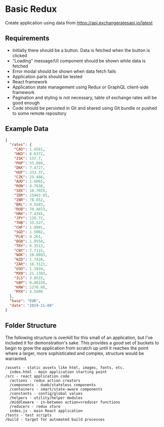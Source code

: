 # Basic Redux

Create application using data from https://api.exchangeratesapi.io/latest

## Requirements

- Initially there should be a button. Data is fetched when the button is clicked
- "Loading" message/UI component should be shown while data is fetched
- Error modal should be shown when data fetch fails
- Application parts should be tested
- React framework
- Application state management using Redux or GraphQL client-side framework
- Pagination and styling is not necessary, table of exchange rates will be good enough
- Code should be persisted in Git and shared using Git bundle or pushed to some remote repository

## Example Data

```json
{
  "rates": {
    "CAD": 1.4561,
    "HKD": 8.6372,
    "ISK": 137.7,
    "PHP": 55.809,
    "DKK": 7.4727,
    "HUF": 333.37,
    "CZK": 25.486,
    "AUD": 1.6065,
    "RON": 4.7638,
    "SEK": 10.7025,
    "IDR": 15463.05,
    "INR": 78.652,
    "BRL": 4.5583,
    "RUB": 70.4653,
    "HRK": 7.4345,
    "JPY": 120.72,
    "THB": 33.527,
    "CHF": 1.0991,
    "SGD": 1.5002,
    "PLN": 4.261,
    "BGN": 1.9558,
    "TRY": 6.3513,
    "CNY": 7.7115,
    "NOK": 10.0893,
    "NZD": 1.7426,
    "ZAR": 16.3121,
    "USD": 1.1034,
    "MXN": 21.1383,
    "ILS": 3.8533,
    "GBP": 0.86158,
    "KRW": 1276.66,
    "MYR": 4.5609
  },
  "base": "EUR",
  "date": "2019-11-08"
}
```

## Folder Structure

The following structure is overkill for this small of an application, but I've
included it for demonstration's sake. This provides a good set of buckets to
begin to grow the application from scratch up until it reaches the point where
a larger, more sophisticated and complex, structure would be warranted.

```
/assets - static assets like html, images, fonts, etc.
  index.html - main application starting point
/src - react application code
  /actions - redux action creators
  /components - dumb/stateless components
  /containers - smart/state-aware components
  /constants - config/global values
  /helpers - utility/helper modules
  /middleware - in-between action=>reducer functions
  /reducers - redux store
  index.js - main React application
/tests - test scripts
/build - target for automated build processes
```
